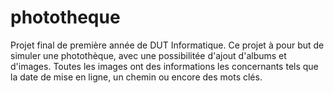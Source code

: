 # phototheque
Projet final de première année de DUT Informatique. Ce projet à pour but de simuler une photothèque, avec une possibilitée d'ajout d'albums et d'images. Toutes les images ont des informations les concernants tels que la date de mise en ligne, un chemin ou encore des mots clés. 
